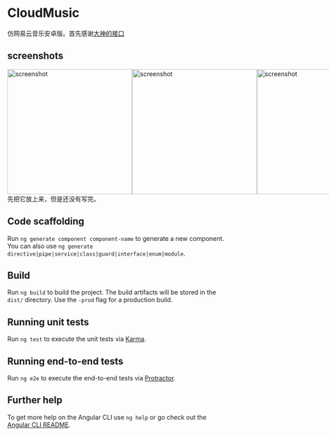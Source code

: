 # CloudMusic

仿网易云音乐安卓版。首先感谢[大神的接口](https://github.com/Binaryify/NeteaseCloudMusicApi)

## screenshots
<div style="display:flex;">
 <img src="https://github.com/snhwv/myCloudMusic-app/raw/master/screenshot/20180306215157.png" width = "284" alt="screenshot"/>
 <img src="https://github.com/snhwv/myCloudMusic-app/raw/master/screenshot/20180306215244.png" width = "284" alt="screenshot"/>
 <img src="https://github.com/snhwv/myCloudMusic-app/raw/master/screenshot/20180306215400.png" width = "284" alt="screenshot"/>
 <img src="https://github.com/snhwv/myCloudMusic-app/raw/master/screenshot/20180306215559.png" width = "284" alt="screenshot"/>
 <img src="https://github.com/snhwv/myCloudMusic-app/raw/master/screenshot/20180306215635.png" width = "284" alt="screenshot"/>
 <img src="https://github.com/snhwv/myCloudMusic-app/raw/master/screenshot/20180306215746.png" width = "284" alt="screenshot"/>
 <img src="https://github.com/snhwv/myCloudMusic-app/raw/master/screenshot/20180306215808.png" width = "284" alt="screenshot"/>
 <img src="https://github.com/snhwv/myCloudMusic-app/raw/master/screenshot/20180306215851.png" width = "284" alt="screenshot"/>
</div>
先把它放上来，但是还没有写完。

## Code scaffolding

Run `ng generate component component-name` to generate a new component. You can also use `ng generate directive|pipe|service|class|guard|interface|enum|module`.

## Build

Run `ng build` to build the project. The build artifacts will be stored in the `dist/` directory. Use the `-prod` flag for a production build.

## Running unit tests

Run `ng test` to execute the unit tests via [Karma](https://karma-runner.github.io).

## Running end-to-end tests

Run `ng e2e` to execute the end-to-end tests via [Protractor](http://www.protractortest.org/).

## Further help

To get more help on the Angular CLI use `ng help` or go check out the [Angular CLI README](https://github.com/angular/angular-cli/blob/master/README.md).
